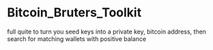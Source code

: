 # Bitcoin_Bruters_Toolkit
full quite to turn you seed keys into a private key, bitcoin address, then search for matching wallets with positive balance
